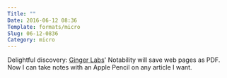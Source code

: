 ```yaml
---
Title: ""
Date: 2016-06-12 08:36
Template: formats/micro
Slug: 06-12-0836
Category: micro
---
```


Delightful discovery: [Ginger Labs]' Notability will save web pages as PDF. Now I can take notes with an Apple Pencil on any article I want.

[Ginger Labs]: http://gingerlabs.com
